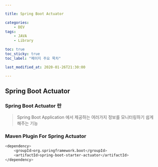 ```yaml
---

title: Spring Boot Actuator

categories:
    - DEV
tags:
    - JAVA
    - Library

toc: true
toc_sticky: true
toc_label: "페이지 주요 목차"

last_modified_at: 2020-01-26T21:30:00

---
```


## Spring Boot Actuator ##

### Spring Boot Actuator 란 ###

> Spring Boot Application 에서 제공하는 여러가지 정보를 모니터링하기 쉽게 해주는 기능

### Maven Plugin For Spring Actuator ###

```bash
<dependency>
    <groupId>org.springframework.boot</groupId>
    <artifactId>spring-boot-starter-actuator</artifactId>
</dependency>
```

